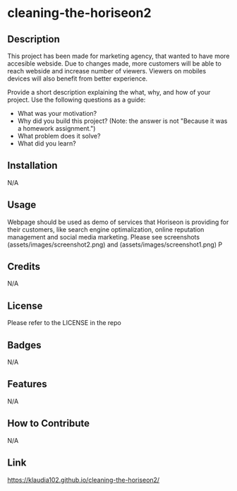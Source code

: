 # cleaning-the-horiseon2


## Description

This project has been made for marketing agency, that wanted to have more accesible webside.
Due to changes made, more customers will be able to reach webside and increase number of viewers.
Viewers on mobiles devices will also benefit from better experience.

Provide a short description explaining the what, why, and how of your project. Use the following questions as a guide:

- What was your motivation?
- Why did you build this project? (Note: the answer is not "Because it was a homework assignment.")
- What problem does it solve?
- What did you learn?

## Installation

N/A

## Usage

Webpage should be used as demo of services that Horiseon is providing for their customers, like search engine optimalization, online reputation management and social media marketing. Please see screenshots (assets/images/screenshot2.png) and (assets/images/screenshot1.png)
P

## Credits

N/A

## License

Please refer to the LICENSE in the repo

## Badges

N/A

## Features

N/A

## How to Contribute

N/A

## Link

https://klaudia102.github.io/cleaning-the-horiseon2/